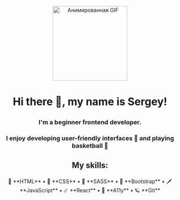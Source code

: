 <div align="center">
  <img src="https://media.tenor.com/PFmTN28CoekAAAAC/hacker-typing.gif" alt="Анимированная GIF" width="200">
</div>

# <p align="center">Hi there 👋, my name is Sergey! </p>
### <p align="center">I'm a beginner frontend developer.</p>
### <p align="center">I enjoy developing user-friendly interfaces 🖤 and playing basketball 🏀 </p>

## <p align="center"> My skills: </p>
<div align="center">
🌈 **HTML**  •  🤙 **CSS**  •  💊 **SASS**  •  🦘 **Bootstrap**  •  🗡️ **JavaScript**  •  ☄️ **React**  •  🐞 **A11y**  •  🪐 **Git** 
</div>

